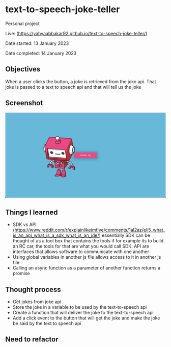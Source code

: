 # text-to-speech-joke-teller

Personal project

Live: (https://yahyaabbakar92.github.io/text-to-speech-joke-teller/)

Date started: 13 January 2023

Date completed: 14 January 2023

## Objectives

When a user clicks the button, a joke is retrieved from the joke api. That joke is passed to a text to speech api and that will tell us the joke

## Screenshot

![Alt text](imgs/Screenshot%202023-01-14%20at%2020.10.53.png)

## Things I learned

- SDK vs API (https://www.reddit.com/r/explainlikeimfive/comments/1al2az/eli5_what_is_an_api_what_is_a_sdk_what_is_an_ide/)
  essentially SDK can be thought of as a tool box that contains the tools if for example its to build an RC car, the tools for that are what you would call SDK. API are interfaces that allows software to communicate with one another
- Using global variables in another js file allows access to it in another js file
- Calling an async function as a parameter of another function returns a promise

## Thought process

- Get jokes from joke api
- Store the joke in a variable to be used by the text-to-speech api
- Create a function that will deliver the joke to the text-to-speech api
- Add a click event to the button that will get the joke and make the joke be said by the text to speech api

## Need to refactor
